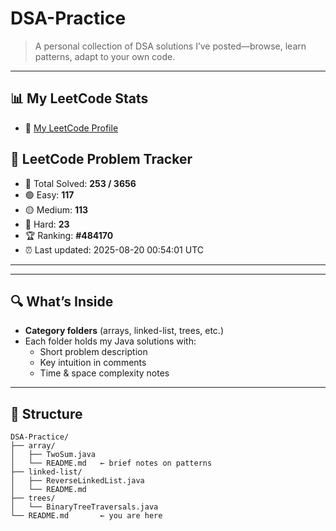 # DSA-Practice

> A personal collection of DSA solutions I’ve posted—browse, learn patterns, adapt to your own code.

---

## 📊 My LeetCode Stats

- 🔗 [My LeetCode Profile](https://leetcode.com/u/gupta__ji/)

## 📘 LeetCode Problem Tracker

<!-- LEETCODE-STATS-START -->
- 🧠 Total Solved: **253 / 3656**
- 🟢 Easy: **117**
- 🟡 Medium: **113**
- 🔴 Hard: **23**
- 🏆 Ranking: **#484170**
- ⏰ Last updated: 2025-08-20 00:54:01 UTC
<!-- LEETCODE-STATS-END -->

---

---

## 🔍 What’s Inside

- **Category folders** (arrays, linked-list, trees, etc.)  
- Each folder holds my Java solutions with:
  - Short problem description  
  - Key intuition in comments  
  - Time & space complexity notes  

---

## 📂 Structure

```text
DSA-Practice/
├── array/
│   ├── TwoSum.java
│   └── README.md   ← brief notes on patterns
├── linked-list/
│   ├── ReverseLinkedList.java
│   └── README.md
├── trees/
│   └── BinaryTreeTraversals.java
└── README.md       ← you are here
